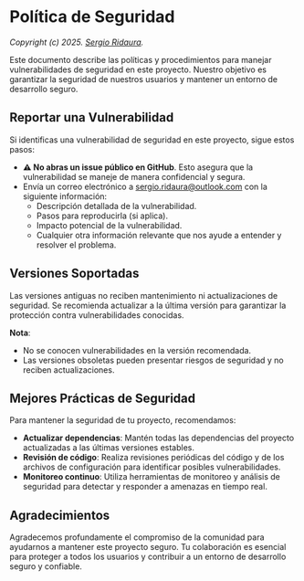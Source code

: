 # Política de Seguridad

_Copyright (c) 2025. [Sergio Ridaura](https://github.com/sergio-ridaura)._

Este documento describe las políticas y procedimientos para manejar vulnerabilidades de seguridad en este proyecto. Nuestro objetivo es garantizar la seguridad de nuestros usuarios y mantener un entorno de desarrollo seguro.

## Reportar una Vulnerabilidad

Si identificas una vulnerabilidad de seguridad en este proyecto, sigue estos pasos:

- **⚠️ No abras un issue público en GitHub**. Esto asegura que la vulnerabilidad se maneje de manera confidencial y segura.
- Envía un correo electrónico a [sergio.ridaura@outlook.com](mailto:sergio.ridaura@outlook.com) con la siguiente información:
  - Descripción detallada de la vulnerabilidad.
  - Pasos para reproducirla (si aplica).
  - Impacto potencial de la vulnerabilidad.
  - Cualquier otra información relevante que nos ayude a entender y resolver el problema.

## Versiones Soportadas

Las versiones antiguas no reciben mantenimiento ni actualizaciones de seguridad. Se recomienda actualizar a la última versión para garantizar la protección contra vulnerabilidades conocidas.

**Nota**:

- No se conocen vulnerabilidades en la versión recomendada.
- Las versiones obsoletas pueden presentar riesgos de seguridad y no reciben actualizaciones.

## Mejores Prácticas de Seguridad

Para mantener la seguridad de tu proyecto, recomendamos:

- **Actualizar dependencias**: Mantén todas las dependencias del proyecto actualizadas a las últimas versiones estables.
- **Revisión de código**: Realiza revisiones periódicas del código y de los archivos de configuración para identificar posibles vulnerabilidades.
- **Monitoreo continuo**: Utiliza herramientas de monitoreo y análisis de seguridad para detectar y responder a amenazas en tiempo real.

## Agradecimientos

Agradecemos profundamente el compromiso de la comunidad para ayudarnos a mantener este proyecto seguro. Tu colaboración es esencial para proteger a todos los usuarios y contribuir a un entorno de desarrollo seguro y confiable.
